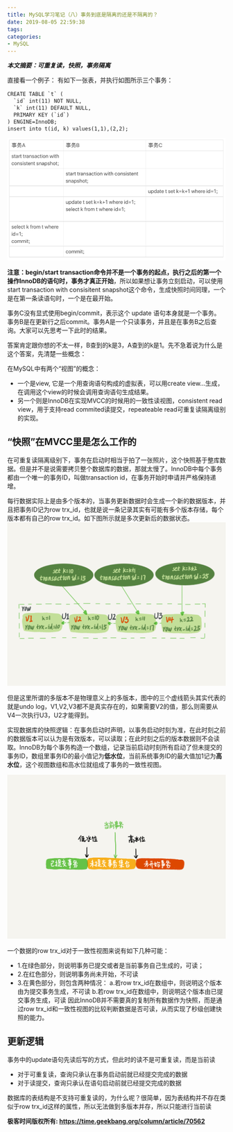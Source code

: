 ```yaml
---
title: MySQL学习笔记（八）事务到底是隔离的还是不隔离的？
date: 2019-08-05 22:59:38
tags:
categories: 
- MySQL
---
```


***本文摘要：可重复读，快照，事务隔离***

<!-- more -->

直接看一个例子：
有如下一张表，并执行如图所示三个事务：
```
CREATE TABLE `t` (
  `id` int(11) NOT NULL,
  `k` int(11) DEFAULT NULL,
  PRIMARY KEY (`id`)
) ENGINE=InnoDB;
insert into t(id, k) values(1,1),(2,2);

```
![](/image/trans_test.jpg)

**注意：begin/start transaction命令并不是一个事务的起点，执行之后的第一个操作InnoDB的语句时，事务才真正开始**，所以如果想让事务立刻启动，可以使用start transaction with consisitent snapshot这个命令，生成快照时间同理，一个是在第一条读语句时，一个是在最开始。

事务C没有显式使用begin/commit，表示这个 update 语句本身就是一个事务。事务B是在更新行之后commit。事务A是一个只读事务，并且是在事务B之后查询。大家可以先思考一下此时的结果。

答案肯定跟你想的不太一样，B查到的k是3，A查到的k是1。先不急着说为什么是这个答案，先清楚一些概念：

在MySQL中有两个“视图”的概念：
* 一个是view, 它是一个用查询语句构成的虚拟表，可以用create view...生成，在调用这个view的时候会调用查询语句生成结果。
* 另一个则是InnoDB在实现MVCC的时候用的一致性读视图，consistent read view，用于支持read commited读提交，repeateable read可重复读隔离级别的实现。

## “快照”在MVCC里是怎么工作的
在可重复读隔离级别下，事务在启动时相当于拍了一张照片，这个快照基于整库数据。但是并不是说需要拷贝整个数据库的数据，那就太慢了。InnoDB中每个事务都由一个唯一的事务ID，叫做transaction id，在事务开始时申请并严格保持递增。

每行数据实际上是由多个版本的，当事务更新数据时会生成一个新的数据版本，并且把事务ID记为row trx_id，也就是说一条记录其实有可能有多个版本存储，每个版本都有自己的row trx_id。如下图所示就是多次更新后的数据状态。
![](/image/record_version.jpg)

但是这里所谓的多版本不是物理意义上的多版本，图中的三个虚线箭头其实代表的就是undo log，V1,V2,V3都不是真实存在的，如果需要V2的值，那么则需要从V4一次执行U3，U2才能得到。

实现数据库的快照逻辑：在事务启动时声明，以事务启动时刻为准，在此时刻之前的数据版本可以认为是有效版本，可以读取；在此时刻之后的版本数据则不会读取。InnoDB为每个事务构造一个数组，记录当前启动时刻所有启动了但未提交的事务ID，数组里事务ID的最小值记为**低水位**，当前系统事务ID的最大值加1记为**高水位**，这个视图数组和高水位就组成了事务的一致性视图。

![](/image/read_rule.jpg)

一个数据的row trx_id对于一致性视图来说有如下几种可能：
* 1.在绿色部分，则说明事务已提交或者是当前事务自己生成的，可读；
* 2.在红色部分，则说明事务尚未开始，不可读
* 3.在黄色部分，则包含两种情况：
  a.若row trx_id在数组中，则说明这个版本由为提交事务生成，不可读
  b.若row trx_id在数组中，则说明这个版本由已提交事务生成，可读
因此InnoDB并不需要真的复制所有数据作为快照，而是通过row trx_id和一致性视图的比较判断数据是否可读，从而实现了秒级创建快照的能力。

## 更新逻辑
事务中的update语句先读后写的方式，但此时的读不是可重复读，而是当前读

* 对于可重复读，查询只承认在事务启动前就已经提交完成的数据
* 对于读提交，查询只承认在语句启动前就已经提交完成的数据

数据库的表结构是不支持可重复读的，为什么呢？很简单，因为表结构并不存在类似于row trx_id这样的属性，所以无法做到多版本并存，所以只能进行当前读

**极客时间版权所有: https://time.geekbang.org/column/article/70562**